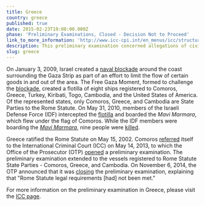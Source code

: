 ```yaml
---
title: Greece
country: greece
published: true
date: 2015-02-23T19:08:00.000Z
phase: 'Preliminary Examinations, Closed - Decision Not to Proceed'
link_to_more_information: 'http://www.icc-cpi.int/en_menus/icc/structure%20of%20the%20court/office%20of%20the%20prosecutor/comm%20and%20ref/pe-cdnp/comoros/Pages/default.aspx'
description: This preliminary examination concerned allegations of civilian deaths during the boarding of the Mavi Marmara as it attempted to breach the Israeli blockade of the Gaza Strip. The Office of the Prosecutor closed the preliminary examination on 11 June 2014.
slug: greece
---
```



On January 3, 2009, Israel created a [naval blockade](http://www.globalsecurity.org/military/world/palestine/gaza-blockade.htm) around the coast surrounding the Gaza Strip as part of an effort to limit the flow of certain goods in and out of the area. The Free Gaza Moment, formed to challenge the [blockade](http://www.aljazeera.com/indepth/features/2011/10/20111030172356990380.html), created a flotilla of eight ships registered to Comoros, Greece, Turkey, Kiribati, Togo, Cambodia, and the United States of America. Of the represented states, only Comoros, Greece, and Cambodia are State Parties to the Rome Statute. On May 31, 2010, members of the Israeli Defense Force (IDF) intercepted the [flotilla](http://www.theguardian.com/world/2010/may/31/israeli-attacks-gaza-flotilla-activists) and boarded the *Mavi Marmara*, which flew under the flag of Comoros. While the IDF members were boarding the [*Mavi Marmara*](http://www.bbc.com/news/world-middle-east-29934002), nine people were [killed](http://www.nbcnews.com/id/37423584/ns/world_news-mideast_n_africa/t/bloody-israeli-raid-flotilla-sparks-crisis/#.VztRy_krLIU).

Greece ratified the Rome Statute on May 15, 2002. Comoros [referred](https://www.legal-tools.org/uploads/tx_ltpdb/doc1615044_05.pdf) itself to the International Criminal Court (ICC) on May 14, 2013, to which the Office of the Prosecutor (OTP) [opened](http://www.responsibilitytoprotect.org/index.php/crises/crisis-in-the-central-african-republic) a preliminary examination. The preliminary examination extended to the vessels registered to Rome Statute State Parties - Comoros, Greece, and Cambodia. On November 6, 2014, the OTP announced that it was [closing](https://www.icc-cpi.int//Pages/item.aspx?name=otp-statement-06-11-2014) the preliminary examination, explaining that "Rome Statute legal requirements [had] not been met."

For more information on the preliminary examination in Greece, please visit the [ICC page](https://www.icc-cpi.int/comoros).